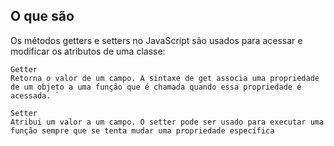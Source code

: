 ## O que são

Os métodos getters e setters no JavaScript são usados para acessar e modificar os atributos de uma classe:

```
Getter
Retorna o valor de um campo. A sintaxe de get associa uma propriedade de um objeto a uma função que é chamada quando essa propriedade é acessada. `
```

```
Setter
Atribui um valor a um campo. O setter pode ser usado para executar uma função sempre que se tenta mudar uma propriedade específica
```
